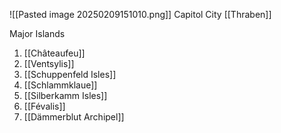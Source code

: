 

![[Pasted image 20250209151010.png]]
Capitol City
[[Thraben]]

Major Islands
1. [[Châteaufeu]]
2. [[Ventsylis]]
3. [[Schuppenfeld Isles]]
4. [[Schlammklaue]]
5. [[Silberkamm Isles]]
6. [[Févalis]]
7. [[Dämmerblut Archipel]]

